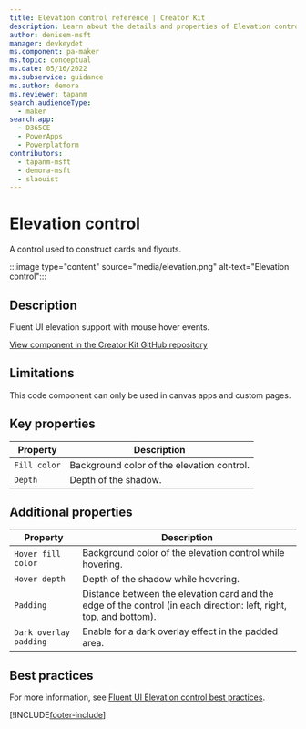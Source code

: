 ```yaml
---
title: Elevation control reference | Creator Kit
description: Learn about the details and properties of Elevation control in the Creator Kit.
author: denisem-msft
manager: devkeydet
ms.component: pa-maker
ms.topic: conceptual
ms.date: 05/16/2022
ms.subservice: guidance
ms.author: demora
ms.reviewer: tapanm
search.audienceType: 
  - maker
search.app: 
  - D365CE
  - PowerApps
  - Powerplatform
contributors:
  - tapanm-msft
  - demora-msft
  - slaouist
---
```


# Elevation control

A control used to construct cards and flyouts.

:::image type="content" source="media/elevation.png" alt-text="Elevation control":::

## Description

Fluent UI elevation support with mouse hover events.

[View component in the Creator Kit GitHub repository](https://github.com/microsoft/powercat-creator-kit/tree/main/CreatorKitCore/SolutionPackage/Controls/cat_PowerCAT.Elevation)

## Limitations

This code component can only be used in canvas apps and custom pages.

## Key properties

| Property | Description |
| -------- | ----------- |
| `Fill color` | Background color of the elevation control. |
| `Depth` | Depth of the shadow. |

## Additional properties

| Property | Description |
| -------- | ----------- |
| `Hover fill color` | Background color of the elevation control while hovering. |
| `Hover depth` | Depth of the shadow while hovering. |
| `Padding` | Distance between the elevation card and the edge of the control (in each direction: left, right, top, and bottom). |
| `Dark overlay padding` | Enable for a dark overlay effect in the padded area. |

## Best practices

For more information, see [Fluent UI Elevation control best practices](https://developer.microsoft.com/fluentui#/styles/web/elevation).

[!INCLUDE[footer-include](../../includes/footer-banner.md)]